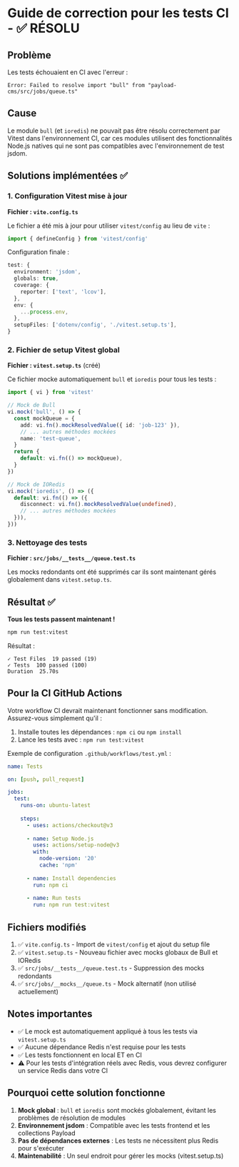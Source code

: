 # Guide de correction pour les tests CI - ✅ RÉSOLU

## Problème

Les tests échouaient en CI avec l'erreur :
```
Error: Failed to resolve import "bull" from "payload-cms/src/jobs/queue.ts"
```

## Cause

Le module `bull` (et `ioredis`) ne pouvait pas être résolu correctement par Vitest dans l'environnement CI, car ces modules utilisent des fonctionnalités Node.js natives qui ne sont pas compatibles avec l'environnement de test jsdom.

## Solutions implémentées ✅

### 1. Configuration Vitest mise à jour

**Fichier : `vite.config.ts`**

Le fichier a été mis à jour pour utiliser `vitest/config` au lieu de `vite` :

```typescript
import { defineConfig } from 'vitest/config'
```

Configuration finale :
```typescript
test: {
  environment: 'jsdom',
  globals: true,
  coverage: {
    reporter: ['text', 'lcov'],
  },
  env: {
    ...process.env,
  },
  setupFiles: ['dotenv/config', './vitest.setup.ts'],
}
```

### 2. Fichier de setup Vitest global

**Fichier : `vitest.setup.ts`** (créé)

Ce fichier mocke automatiquement `bull` et `ioredis` pour tous les tests :

```typescript
import { vi } from 'vitest'

// Mock de Bull
vi.mock('bull', () => {
  const mockQueue = {
    add: vi.fn().mockResolvedValue({ id: 'job-123' }),
    // ... autres méthodes mockées
    name: 'test-queue',
  }
  return {
    default: vi.fn(() => mockQueue),
  }
})

// Mock de IORedis
vi.mock('ioredis', () => ({
  default: vi.fn(() => ({
    disconnect: vi.fn().mockResolvedValue(undefined),
    // ... autres méthodes mockées
  })),
}))
```

### 3. Nettoyage des tests

**Fichier : `src/jobs/__tests__/queue.test.ts`**

Les mocks redondants ont été supprimés car ils sont maintenant gérés globalement dans `vitest.setup.ts`.

## Résultat ✅

**Tous les tests passent maintenant !**

```bash
npm run test:vitest
```

Résultat :
```
✓ Test Files  19 passed (19)
✓ Tests  100 passed (100)
Duration  25.70s
```

## Pour la CI GitHub Actions

Votre workflow CI devrait maintenant fonctionner sans modification. Assurez-vous simplement qu'il :

1. Installe toutes les dépendances : `npm ci` ou `npm install`
2. Lance les tests avec : `npm run test:vitest`

Exemple de configuration `.github/workflows/test.yml` :

```yaml
name: Tests

on: [push, pull_request]

jobs:
  test:
    runs-on: ubuntu-latest
    
    steps:
      - uses: actions/checkout@v3
      
      - name: Setup Node.js
        uses: actions/setup-node@v3
        with:
          node-version: '20'
          cache: 'npm'
      
      - name: Install dependencies
        run: npm ci
      
      - name: Run tests
        run: npm run test:vitest
```

## Fichiers modifiés

1. ✅ `vite.config.ts` - Import de `vitest/config` et ajout du setup file
2. ✅ `vitest.setup.ts` - Nouveau fichier avec mocks globaux de Bull et IORedis
3. ✅ `src/jobs/__tests__/queue.test.ts` - Suppression des mocks redondants
4. ✅ `src/jobs/__mocks__/queue.ts` - Mock alternatif (non utilisé actuellement)

## Notes importantes

- ✅ Le mock est automatiquement appliqué à tous les tests via `vitest.setup.ts`
- ✅ Aucune dépendance Redis n'est requise pour les tests
- ✅ Les tests fonctionnent en local ET en CI
- ⚠️ Pour les tests d'intégration réels avec Redis, vous devrez configurer un service Redis dans votre CI

## Pourquoi cette solution fonctionne

1. **Mock global** : `bull` et `ioredis` sont mockés globalement, évitant les problèmes de résolution de modules
2. **Environnement jsdom** : Compatible avec les tests frontend et les collections Payload
3. **Pas de dépendances externes** : Les tests ne nécessitent plus Redis pour s'exécuter
4. **Maintenabilité** : Un seul endroit pour gérer les mocks (vitest.setup.ts)
